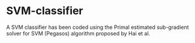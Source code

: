 # SVM-classifier

A SVM classifier has been coded using the Primal estimated sub-gradient solver for SVM (Pegasos) algorithm proposed by Hai et al.
